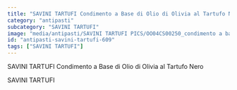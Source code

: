 ```yaml
---
title: "SAVINI TARTUFI Condimento a Base di Olio di Olivia al Tartufo Nero"
category: "antipasti"
subcategory: "SAVINI TARTUFI"
image: "media/antipasti/SAVINI TARTUFI PICS/OO04CS00250_condimento a base di olio di olivia al tartufo nero.jpg"
id: "antipasti-savini-tartufi-609"
tags: ["SAVINI TARTUFI"]
---
```


SAVINI TARTUFI Condimento a Base di Olio di Olivia al Tartufo Nero

SAVINI TARTUFI
